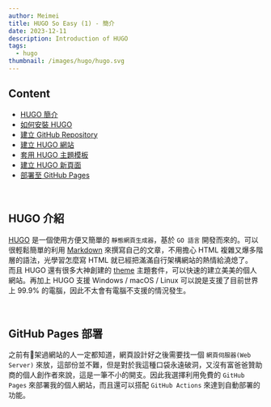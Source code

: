 ```yaml
---
author: Meimei
title: HUGO So Easy (1) - 簡介
date: 2023-12-11
description: Introduction of HUGO
tags:
  - hugo
thumbnail: /images/hugo/hugo.svg
---
```

## Content
 - [HUGO 簡介](../hugo-so-easy-01-introduced)
 - [如何安裝 HUGO](../hugo-so-easy-02-install)
 - [建立 GitHub Repository](../hugo-so-easy-02-install)
 - [建立 HUGO 網站](../hugo-so-easy-04-create-hugo)
 - [套用 HUGO 主題模板](../hugo-so-easy-05-set-theme)
 - [建立 HUGO 新頁面](../hugo-so-easy-06-create-new-hugo-page)
 - [部署至 GitHub Pages](../hugo-so-easy-07-deply-to-github-pages)


</br>

## HUGO 介紹
[HUGO](https://gohugo.io/) 是一個使用方便又簡單的 `靜態網頁生成器`，基於 `GO 語言` 開發而來的。可以很輕鬆簡單的利用 [Markdown](https://www.markdownguide.org/) 來撰寫自己的文章，不用擔心 HTML 複雜又爆多階層的語法，光學習怎麼寫 HTML 就已經把滿滿自行架構網站的熱情給澆熄了。  
而且 HUGO 還有很多大神創建的 [theme](https://themes.gohugo.io/) 主題套件，可以快速的建立美美的個人網站。再加上 HUGO 支援 Windows / macOS / Linux 可以說是支援了目前世界上 99.9% 的電腦，因此不太會有電腦不支援的情況發生。

</br>

## GitHub Pages 部署
之前有架過網站的人一定都知道，網頁設計好之後需要找一個 `網頁伺服器(Web Server)` 來放，這部份並不難，但是對於我這種口袋永遠破洞，又沒有富爸爸贊助商的個人創作者來說，這是一筆不小的開支。因此我選擇利用免費的 `GitHub Pages` 來部署我的個人網站，而且還可以搭配 `GitHub Actions` 來達到自動部署的功能。
